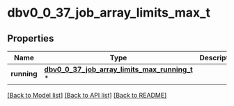 # dbv0_0_37_job_array_limits_max_t

## Properties
Name | Type | Description | Notes
------------ | ------------- | ------------- | -------------
**running** | [**dbv0_0_37_job_array_limits_max_running_t**](dbv0_0_37_job_array_limits_max_running.md) \* |  | [optional] 

[[Back to Model list]](../README.md#documentation-for-models) [[Back to API list]](../README.md#documentation-for-api-endpoints) [[Back to README]](../README.md)


